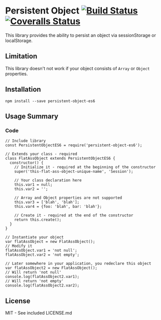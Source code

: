 # Persistent Object [![Build Status][travis-image]][travis-url] [![Coveralls Status][coveralls-image]][coveralls-url]

This library provides the ability to persist an object via sessionStorage or localStorage.

## Limitation
This library doesn't not work if your object consists of `Array` or `Object` properties.

## Installation
`npm install --save persistent-object-es6`

## Usage Summary

### Code

```
// Include library
const PersistentObjectES6 = require('persistent-object-es6');

// Extends your class - required
class FlatAssObject extends PersistentObjectES6 {
  constructor() {
    // Initialize it - required at the beginning of the constructor
    super('this-flat-ass-object-unique-name', 'Session');

    // Your class declaration here
    this.var1 = null;
    this.var2 = '';

    // Array and Object properties are not supported
    this.var3 = ['blah', 'blah'];
    this.var4 = {foo: 'blah', bar: 'blah'};

    // Create it - required at the end of the constructor
    return this.create();
  }
}

// Instantiate your object
var flatAssObject = new FlatAssObject();
// Modify it
flatAssObject.var1 = 'not null';
flatAssObject.var2 = 'not empty';
```

```
// Later somewhere in your application, you redeclare this object
var flatAssObject2 = new FlatAssObject();
// Will return 'not null'
console.log(flatAssObject2.var1);
// Will return 'not empty'
console.log(flatAssObject2.var2);
```

## License
MIT - See included LICENSE.md

[travis-url]: https://travis-ci.org/alanzhaonys/persistent-object-es6
[travis-image]: https://travis-ci.org/alanzhaonys/persistent-object-es6.svg?branch=master

[coveralls-url]: https://coveralls.io/github/alanzhaonys/persistent-object-es6?branch=master
[coveralls-image]: https://coveralls.io/repos/github/alanzhaonys/persistent-object-es6/badge.svg?branch=master
